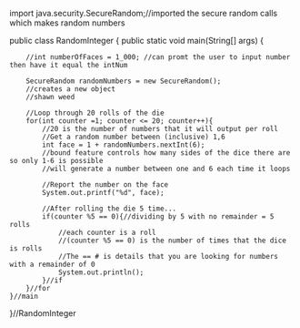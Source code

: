 import java.security.SecureRandom;//imported the secure random calls which makes random numbers

public class RandomInteger {
    public static void main(String[] args) {

        //int numberOfFaces = 1_000; //can promt the user to input number then have it equal the intNum

        SecureRandom randomNumbers = new SecureRandom();
        //creates a new object
        //shawn weed

        //Loop through 20 rolls of the die
        for(int counter =1; counter <= 20; counter++){
            //20 is the number of numbers that it will output per roll
            //Get a random number between (inclusive) 1,6
            int face = 1 + randomNumbers.nextInt(6);
            //bound feature controls how many sides of the dice there are so only 1-6 is possible
            //will generate a number between one and 6 each time it loops

            //Report the number on the face
            System.out.printf("%d", face);

            //After rolling the die 5 time...
            if(counter %5 == 0){//dividing by 5 with no remainder = 5 rolls
                //each counter is a roll
                //(counter %5 == 0) is the number of times that the dice is rolls
                //The == # is details that you are looking for numbers with a remainder of 0
                System.out.println();
            }//if
        }//for
    }//main
}//RandomInteger
